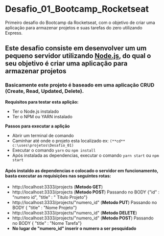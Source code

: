 # Desafio_01_Bootcamp_Rocketseat
Primeiro desafio do Bootcamp da Rocketseat, com o objetivo de criar uma aplicação para armazenar projetos e suas tarefas do zero utilizando Express.

## Este desafio consiste em desenvolver um um pequeno servidor utilizando [Node.js](https://nodejs.org/en/), do qual o seu objetivo é criar uma aplicação para armazenar projetos
### Basicamente este projeto é baseado em uma aplicação CRUD (Create, Read, Updated, Delete).

**Requisitos para testar esta aplição:**
* Ter o Node.js instalado
* Ter o NPM ou YARN instalado

**Passos para executar a aplição**
* Abrir um terminal de comando
* Caminhar até onde o projeto esta localizado ex: `(**cd** c:\uses\projetos\Desafio_01)`
* Executar o comando `yarn` ou `npm install`
* Após instalada as dependencias, executar o comando `yarn start` ou `npm start`

#### Após instaldo as dependencias e colocado o servidor em funcionamento, basta executar as requisições nas seguintes rotas:
  * http://localhost:3333/projects (**Metodo GET**)
  * http://localhost:3333/projects (**Metodo POST**) Passando no BODY {"id" : "numero id",	"title" : " Titulo Projeto"}  
  * http://localhost:3333/projects/"numero_id" (**Metodo PUT**) Passando no BODY {	"title" : "Nome Projeto"}
  * http://localhost:3333/projects/"numero_id" (**Metodo DELETE**)
  * http://localhost:3333/projects/"numero_id" (**Metodo POST**) Passando no BODY {	"title" : "Nome Tarefa"}
  * **No lugar de "numero_id" inserir o numero a ser pesquidado**
  
